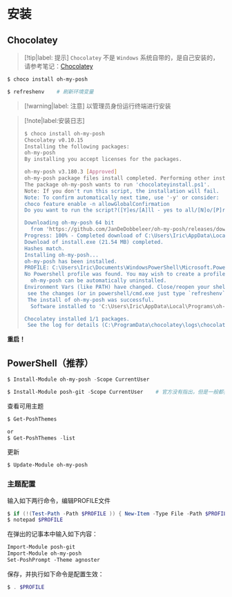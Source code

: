 # 安装

## Chocolatey

> [!tip|label: 提示]
> `Chocolatey` 不是 `Windows` 系统自带的，是自己安装的，请参考笔记：[Chocolatey](../../Chocolatey/README.md)

```bash
$ choco install oh-my-posh

$ refreshenv    # 刷新环境变量
```

> [!warning|label: 注意]
> 以管理员身份运行终端进行安装


> [!note|label:安装日志]
> 
> ```bash
> $ choco install oh-my-posh
> Chocolatey v0.10.15
> Installing the following packages:
> oh-my-posh
> By installing you accept licenses for the packages.
> 
> oh-my-posh v3.180.3 [Approved]
> oh-my-posh package files install completed. Performing other installation steps.
> The package oh-my-posh wants to run 'chocolateyinstall.ps1'.
> Note: If you don't run this script, the installation will fail.
> Note: To confirm automatically next time, use '-y' or consider:
> choco feature enable -n allowGlobalConfirmation
> Do you want to run the script?([Y]es/[A]ll - yes to all/[N]o/[P]rint): Y
> 
> Downloading oh-my-posh 64 bit
>   from 'https://github.com/JanDeDobbeleer/oh-my-posh/releases/download/v3.180.3/install.exe'
> Progress: 100% - Completed download of C:\Users\Iric\AppData\Local\Temp\chocolatey\oh-my-posh\3.180.3\install.exe (21.54 MB).
> Download of install.exe (21.54 MB) completed.
> Hashes match.
> Installing oh-my-posh...
> oh-my-posh has been installed.
> PROFILE: C:\Users\Iric\Documents\WindowsPowerShell\Microsoft.PowerShell_profile.ps1
> No Powershell profile was found. You may wish to create a profile and append 'Invoke-Expression (oh-my-posh --init --shell pwsh --config > "C:\Users\Iric\AppData\Local/Programs/oh-my-posh/themes/themename.omp.json")' to enable oh-my-posh. 'Get-PoshThemes' will list available themes for you
>   oh-my-posh can be automatically uninstalled.
> Environment Vars (like PATH) have changed. Close/reopen your shell to
>  see the changes (or in powershell/cmd.exe just type `refreshenv`).
>  The install of oh-my-posh was successful.
>   Software installed to 'C:\Users\Iric\AppData\Local\Programs\oh-my-posh\'
> 
> Chocolatey installed 1/1 packages.
>  See the log for details (C:\ProgramData\chocolatey\logs\chocolatey.log).
> ```

**重启！**

## PowerShell（推荐）

```powershell
$ Install-Module oh-my-posh -Scope CurrentUser

$ Install-Module posh-git -Scope CurrentUser    # 官方没有指出，但是一般都要安装git集成
```

查看可用主题

```powershell
$ Get-PoshThemes

or
$ Get-PoshThemes -list
```

更新

```powershell
$ Update-Module oh-my-posh
```

### 主题配置

输入如下两行命令，编辑PROFILE文件

```powershell
$ if (!(Test-Path -Path $PROFILE )) { New-Item -Type File -Path $PROFILE -Force }
$ notepad $PROFILE
```

在弹出的记事本中输入如下内容：

```txt
Import-Module posh-git
Import-Module oh-my-posh
Set-PoshPrompt -Theme agnoster
```

保存，并执行如下命令是配置生效：

```powershell
$ . $PROFILE
```
